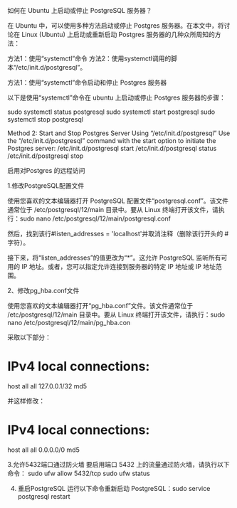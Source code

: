 如何在 Ubuntu 上启动或停止 PostgreSQL 服务器？

在 Ubuntu 中，可以使用多种方法启动或停止 Postgres 服务器。在本文中，将讨论在 Linux (Ubuntu) 上启动或重新启动 Postgres 服务器的几种众所周知的方法：

方法1：使用“systemctl”命令
方法2：使用systemctl调用的脚本“/etc/init.d/postgresql”。

方法1：使用“systemctl”命令启动和停止 Postgres 服务器

以下是使用“systemctl”命令在 ubuntu 上启动或停止 Postgres 服务器的步骤：

sudo systemctl status postgresql
sudo systemctl start postgresql
sudo systemctl stop postgresql


Method 2: Start and Stop Postgres Server Using “/etc/init.d/postgresql”
Use the “/etc/init.d/postgresql” command with the start option to initiate the Postgres server:
/etc/init.d/postgresql start
/etc/init.d/postgresql status
/etc/init.d/postgresql stop



启用对Postgres 的远程访问

1.修改PostgreSQL配置文件

使用您喜欢的文本编辑器打开 PostgreSQL 配置文件“postgresql.conf”。该文件通常位于 /etc/postgresql/12/main 目录中。要从 Linux 终端打开该文件，请执行：sudo nano /etc/postgresql/12/main/postgresql.conf 

然后，找到该行#listen_addresses = 'localhost'并取消注释（删除该行开头的 # 字符）。

接下来，将“listen_addresses”的值更改为“*”。这允许 PostgreSQL 监听所有可用的 IP 地址。或者，您可以指定允许连接到服务器的特定 IP 地址或 IP 地址范围。

2、修改pg_hba.conf文件

使用您喜欢的文本编辑器打开“pg_hba.conf”文件。该文件通常位于 /etc/postgresql/12/main 目录中。要从 Linux 终端打开该文件，请执行：sudo nano /etc/postgresql/12/main/pg_hba.con

采取以下部分：
# IPv4 local connections: 
host    all             all             127.0.0.1/32            md5 

并这样修改： 
# IPv4 local connections:
host    all             all             0.0.0.0/0            md5 

3.允许5432端口通过防火墙
要启用端口 5432 上的流量通过防火墙，请执行以下命令：
sudo ufw allow 5432/tcp
sudo ufw status

4. 重启PostgreSQL
运行以下命令重新启动 PostgreSQL：sudo service postgresql restart
